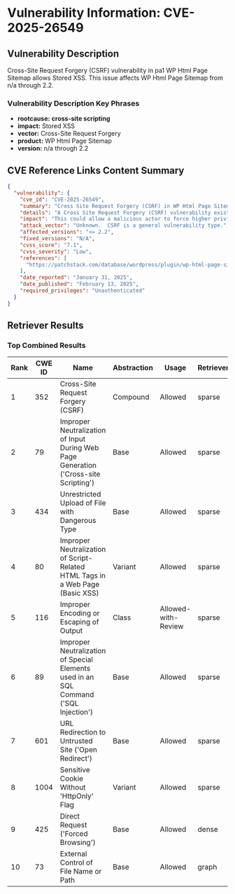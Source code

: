 # Vulnerability Information: CVE-2025-26549

## Vulnerability Description
Cross-Site Request Forgery (CSRF) vulnerability in pa1 WP Html Page Sitemap allows Stored XSS. This issue affects WP Html Page Sitemap from n/a through 2.2.

### Vulnerability Description Key Phrases
- **rootcause:** **cross-site scripting**
- **impact:** Stored XSS
- **vector:** Cross-Site Request Forgery
- **product:** WP Html Page Sitemap
- **version:** n/a through 2.2

## CVE Reference Links Content Summary
```json
{
  "vulnerability": {
    "cve_id": "CVE-2025-26549",
    "summary": "Cross Site Request Forgery (CSRF) in WP Html Page Sitemap Plugin <= 2.2",
    "details": "A Cross Site Request Forgery (CSRF) vulnerability exists in WP Html Page Sitemap plugin versions up to and including 2.2. This could allow a malicious actor to force higher privileged users to execute unwanted actions under their current authentication.",
    "impact": "This could allow a malicious actor to force higher privileged users to execute unwanted actions under their current authentication.",
    "attack_vector": "Unknown.  CSRF is a general vulnerability type.",
    "affected_versions": "<= 2.2",
    "fixed_versions": "N/A",
    "cvss_score": "7.1",
    "cvss_severity": "Low",
    "references": [
      "https://patchstack.com/database/wordpress/plugin/wp-html-page-sitemap"
    ],
    "date_reported": "January 31, 2025",
    "date_published": "February 13, 2025",
    "required_privileges": "Unauthenticated"
  }
}
```

## Retriever Results

### Top Combined Results

| Rank | CWE ID | Name | Abstraction | Usage  | Retrievers | Individual Scores |
|------|--------|------|-------------|-------|------------|-------------------|
| 1 | 352 | Cross-Site Request Forgery (CSRF) | Compound | Allowed | sparse | 0.280 |
| 2 | 79 | Improper Neutralization of Input During Web Page Generation ('Cross-site Scripting') | Base | Allowed | sparse | 0.238 |
| 3 | 434 | Unrestricted Upload of File with Dangerous Type | Base | Allowed | sparse | 0.214 |
| 4 | 80 | Improper Neutralization of Script-Related HTML Tags in a Web Page (Basic XSS) | Variant | Allowed | sparse | 0.211 |
| 5 | 116 | Improper Encoding or Escaping of Output | Class | Allowed-with-Review | sparse | 0.200 |
| 6 | 89 | Improper Neutralization of Special Elements used in an SQL Command ('SQL Injection') | Base | Allowed | sparse | 0.193 |
| 7 | 601 | URL Redirection to Untrusted Site ('Open Redirect') | Base | Allowed | sparse | 0.172 |
| 8 | 1004 | Sensitive Cookie Without 'HttpOnly' Flag | Variant | Allowed | sparse | 0.165 |
| 9 | 425 | Direct Request ('Forced Browsing') | Base | Allowed | dense | 0.560 |
| 10 | 73 | External Control of File Name or Path | Base | Allowed | graph | 0.002 |

